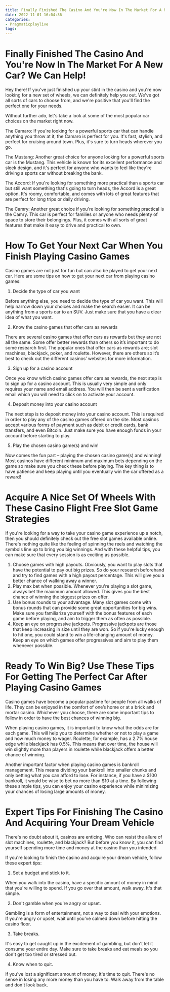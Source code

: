 ```yaml
---
title: Finally Finished The Casino And You're Now In The Market For A New Car We Can Help!
date: 2022-11-01 16:04:36
categories:
- Pragmaticplaylive
tags:
---
```



#  Finally Finished The Casino And You're Now In The Market For A New Car? We Can Help!

Hey there! If you've just finished up your stint in the casino and you're now looking for a new set of wheels, we can definitely help you out. We've got all sorts of cars to choose from, and we're positive that you'll find the perfect one for your needs.

Without further ado, let's take a look at some of the most popular car choices on the market right now.

The Camaro: If you're looking for a powerful sports car that can handle anything you throw at it, the Camaro is perfect for you. It's fast, stylish, and perfect for cruising around town. Plus, it's sure to turn heads wherever you go.

The Mustang: Another great choice for anyone looking for a powerful sports car is the Mustang. This vehicle is known for its excellent performance and sleek design, and it's perfect for anyone who wants to feel like they're driving a sports car without breaking the bank.

The Accord: If you're looking for something more practical than a sports car but still want something that's going to turn heads, the Accord is a great option. It's roomy, comfortable, and comes with lots of great features that are perfect for long trips or daily driving.

The Camry: Another great choice if you're looking for something practical is the Camry. This car is perfect for families or anyone who needs plenty of space to store their belongings. Plus, it comes with all sorts of great features that make it easy to drive and practical to own.

#  How To Get Your Next Car When You Finish Playing Casino Games

Casino games are not just for fun but can also be played to get your next car. Here are some tips on how to get your next car from playing casino games:

1. Decide the type of car you want

Before anything else, you need to decide the type of car you want. This will help narrow down your choices and make the search easier. It can be anything from a sports car to an SUV. Just make sure that you have a clear idea of what you want.

2. Know the casino games that offer cars as rewards

There are several casino games that offer cars as rewards but they are not all the same. Some offer better rewards than others so it’s important to do some research first. The popular ones that offer cars as rewards are; slot machines, blackjack, poker, and roulette. However, there are others so it’s best to check out the different casinos’ websites for more information.

3. Sign up for a casino account

Once you know which casino games offer cars as rewards, the next step is to sign up for a casino account. This is usually very simple and only requires your name and email address. You will then be sent a verification email which you will need to click on to activate your account.

4. Deposit money into your casino account

The next step is to deposit money into your casino account. This is required in order to play any of the casino games offered on the site. Most casinos accept various forms of payment such as debit or credit cards, bank transfers, and even Bitcoin. Just make sure you have enough funds in your account before starting to play.

5. Play the chosen casino game(s) and win!

Now comes the fun part – playing the chosen casino game(s) and winning! Most casinos have different minimum and maximum bets depending on the game so make sure you check these before playing. The key thing is to have patience and keep playing until you eventually win the car offered as a reward!

#  Acquire A Nice Set Of Wheels With These Casino Flight Free Slot Game Strategies 

If you're looking for a way to take your casino game experience up a notch, then you should definitely check out the free slot games available online. There's nothing quite like the feeling of spinning the reels and watching the symbols line up to bring you big winnings. And with these helpful tips, you can make sure that every session is as exciting as possible.

1. Choose games with high payouts.
Obviously, you want to play slots that have the potential to pay out big prizes. So do your research beforehand and try to find games with a high payout percentage. This will give you a better chance of walking away a winner.
2. Play max bet when possible.
Whenever you're playing a slot game, always bet the maximum amount allowed. This gives you the best chance of winning the biggest prizes on offer.
3. Use bonus rounds to your advantage.
Many slot games come with bonus rounds that can provide some great opportunities for big wins. Make sure you familiarize yourself with the bonus features of each game before playing, and aim to trigger them as often as possible.
4. Keep an eye on progressive jackpots.
Progressive jackpots are those that keep increasing in size until they are won. So if you're lucky enough to hit one, you could stand to win a life-changing amount of money. Keep an eye on which games offer progressives and aim to play them whenever possible.

#  Ready To Win Big? Use These Tips For Getting The Perfect Car After Playing Casino Games 

Casino games have become a popular pastime for people from all walks of life. They can be enjoyed in the comfort of one’s home or at a brick and mortar casino. Whichever you choose, there are some important tips to follow in order to have the best chances of winning big.

When playing casino games, it is important to know what the odds are for each game. This will help you to determine whether or not to play a game and how much money to wager. Roulette, for example, has a 2.7% house edge while blackjack has 0.5%. This means that over time, the house will win slightly more than players in roulette while blackjack offers a better chance of winning.

Another important factor when playing casino games is bankroll management. This means dividing your bankroll into smaller chunks and only betting what you can afford to lose. For instance, if you have a $100 bankroll, it would be wise to bet no more than $10 at a time. By following these simple tips, you can enjoy your casino experience while minimizing your chances of losing large amounts of money.

#  Expert Tips For Finishing The Casino And Acquiring Your Dream Vehicle

There's no doubt about it, casinos are enticing. Who can resist the allure of slot machines, roulette, and blackjack? But before you know it, you can find yourself spending more time and money at the casino than you intended.

If you're looking to finish the casino and acquire your dream vehicle, follow these expert tips:

1) Set a budget and stick to it.

When you walk into the casino, have a specific amount of money in mind that you're willing to spend. If you go over that amount, walk away. It's that simple.

2) Don't gamble when you're angry or upset.

Gambling is a form of entertainment, not a way to deal with your emotions. If you're angry or upset, wait until you've calmed down before hitting the casino floor.

3) Take breaks.

It's easy to get caught up in the excitement of gambling, but don't let it consume your entire day. Make sure to take breaks and eat meals so you don't get too tired or stressed out.

4) Know when to quit.

If you've lost a significant amount of money, it's time to quit. There's no sense in losing any more money than you have to. Walk away from the table and don't look back.